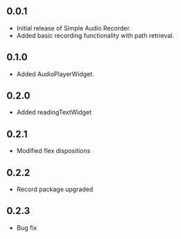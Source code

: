 ## 0.0.1

- Initial release of Simple Audio Recorder.
- Added basic recording functionality with path retrieval.

## 0.1.0

- Added AudioPlayerWidget.

## 0.2.0

- Added readingTextWidget

## 0.2.1

- Modified flex dispositions

## 0.2.2

- Record package upgraded

## 0.2.3

- Bug fix
